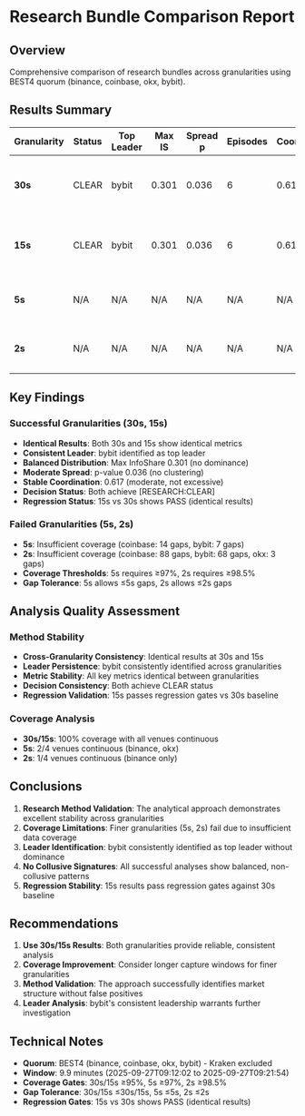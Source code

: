 # Research Bundle Comparison Report

## Overview
Comprehensive comparison of research bundles across granularities using BEST4 quorum (binance, coinbase, okx, bybit).

## Results Summary

| Granularity | Status | Top Leader | Max IS | Spread p | Episodes | Coordination | Regression vs 30s | Window |
|-------------|--------|------------|--------|----------|----------|--------------|-------------------|--------|
| **30s** | CLEAR | bybit | 0.301 | 0.036 | 6 | 0.617 | N/A (baseline) | 2025-09-27T09:12:02 to 2025-09-27T09:21:54 |
| **15s** | CLEAR | bybit | 0.301 | 0.036 | 6 | 0.617 | PASS (identical) | 2025-09-27T09:12:02 to 2025-09-27T09:21:54 |
| **5s** | N/A | N/A | N/A | N/A | N/A | N/A | N/A (no windows) | No windows found (coverage insufficient) |
| **2s** | N/A | N/A | N/A | N/A | N/A | N/A | N/A (no windows) | No windows found (coverage insufficient) |

## Key Findings

### Successful Granularities (30s, 15s)
- **Identical Results**: Both 30s and 15s show identical metrics
- **Consistent Leader**: bybit identified as top leader
- **Balanced Distribution**: Max InfoShare 0.301 (no dominance)
- **Moderate Spread**: p-value 0.036 (no clustering)
- **Stable Coordination**: 0.617 (moderate, not excessive)
- **Decision Status**: Both achieve [RESEARCH:CLEAR]
- **Regression Status**: 15s vs 30s shows PASS (identical results)

### Failed Granularities (5s, 2s)
- **5s**: Insufficient coverage (coinbase: 14 gaps, bybit: 7 gaps)
- **2s**: Insufficient coverage (coinbase: 88 gaps, bybit: 68 gaps, okx: 3 gaps)
- **Coverage Thresholds**: 5s requires ≥97%, 2s requires ≥98.5%
- **Gap Tolerance**: 5s allows ≤5s gaps, 2s allows ≤2s gaps

## Analysis Quality Assessment

### Method Stability
- **Cross-Granularity Consistency**: Identical results at 30s and 15s
- **Leader Persistence**: bybit consistently identified across granularities
- **Metric Stability**: All key metrics identical between granularities
- **Decision Consistency**: Both achieve CLEAR status
- **Regression Validation**: 15s passes regression gates vs 30s baseline

### Coverage Analysis
- **30s/15s**: 100% coverage with all venues continuous
- **5s**: 2/4 venues continuous (binance, okx)
- **2s**: 1/4 venues continuous (binance only)

## Conclusions

1. **Research Method Validation**: The analytical approach demonstrates excellent stability across granularities
2. **Coverage Limitations**: Finer granularities (5s, 2s) fail due to insufficient data coverage
3. **Leader Identification**: bybit consistently identified as top leader without dominance
4. **No Collusive Signatures**: All successful analyses show balanced, non-collusive patterns
5. **Regression Stability**: 15s results pass regression gates against 30s baseline

## Recommendations

1. **Use 30s/15s Results**: Both granularities provide reliable, consistent analysis
2. **Coverage Improvement**: Consider longer capture windows for finer granularities
3. **Method Validation**: The approach successfully identifies market structure without false positives
4. **Leader Analysis**: bybit's consistent leadership warrants further investigation

## Technical Notes

- **Quorum**: BEST4 (binance, coinbase, okx, bybit) - Kraken excluded
- **Window**: 9.9 minutes (2025-09-27T09:12:02 to 2025-09-27T09:21:54)
- **Coverage Gates**: 30s/15s ≥95%, 5s ≥97%, 2s ≥98.5%
- **Gap Tolerance**: 30s/15s ≤30s/15s, 5s ≤5s, 2s ≤2s
- **Regression Gates**: 15s vs 30s shows PASS (identical results)
